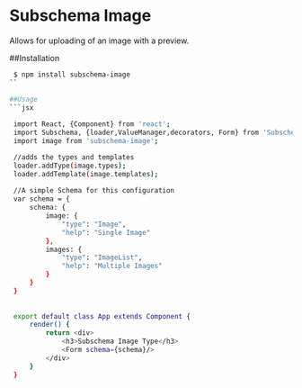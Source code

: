 Subschema Image
===
Allows for uploading of an image with a preview.

##Installation
```sh
 $ npm install subschema-image
``

##Usage
```jsx
 
 import React, {Component} from 'react';
 import Subschema, {loader,ValueManager,decorators, Form} from 'Subschema';
 import image from 'subschema-image';

 //adds the types and templates
 loader.addType(image.types);
 loader.addTemplate(image.templates);
 
 //A simple Schema for this configuration
 var schema = {
     schema: {
         image: {
             "type": "Image",
             "help": "Single Image"
         },
         images: {
             "type": "ImageList",
             "help": "Multiple Images"
         }
     }
 }
 
 
 export default class App extends Component {
     render() {
         return <div>
             <h3>Subschema Image Type</h3>
             <Form schema={schema}/>
         </div>
     }
 }

  
```